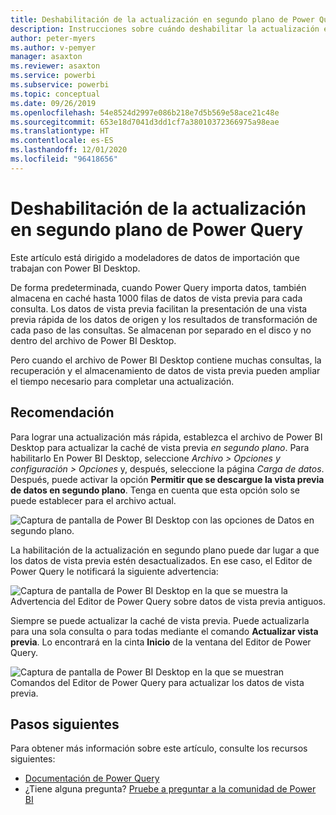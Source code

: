 ```yaml
---
title: Deshabilitación de la actualización en segundo plano de Power Query
description: Instrucciones sobre cuándo deshabilitar la actualización en segundo plano de Power Query.
author: peter-myers
ms.author: v-pemyer
manager: asaxton
ms.reviewer: asaxton
ms.service: powerbi
ms.subservice: powerbi
ms.topic: conceptual
ms.date: 09/26/2019
ms.openlocfilehash: 54e8524d2997e086b218e7d5b569e58ace21c48e
ms.sourcegitcommit: 653e18d7041d3dd1cf7a38010372366975a98eae
ms.translationtype: HT
ms.contentlocale: es-ES
ms.lasthandoff: 12/01/2020
ms.locfileid: "96418656"
---
```

# <a name="disable-power-query-background-refresh"></a>Deshabilitación de la actualización en segundo plano de Power Query

Este artículo está dirigido a modeladores de datos de importación que trabajan con Power BI Desktop.

De forma predeterminada, cuando Power Query importa datos, también almacena en caché hasta 1000 filas de datos de vista previa para cada consulta. Los datos de vista previa facilitan la presentación de una vista previa rápida de los datos de origen y los resultados de transformación de cada paso de las consultas. Se almacenan por separado en el disco y no dentro del archivo de Power BI Desktop.

Pero cuando el archivo de Power BI Desktop contiene muchas consultas, la recuperación y el almacenamiento de datos de vista previa pueden ampliar el tiempo necesario para completar una actualización.

## <a name="recommendation"></a>Recomendación

Para lograr una actualización más rápida, establezca el archivo de Power BI Desktop para actualizar la caché de vista previa _en segundo plano_. Para habilitarlo En Power BI Desktop, seleccione _Archivo > Opciones y configuración > Opciones_ y, después, seleccione la página _Carga de datos_. Después, puede activar la opción **Permitir que se descargue la vista previa de datos en segundo plano**. Tenga en cuenta que esta opción solo se puede establecer para el archivo actual.

![Captura de pantalla de Power BI Desktop con las opciones de Datos en segundo plano.](media/power-query-background-refresh/power-query-options-background-data.png)

La habilitación de la actualización en segundo plano puede dar lugar a que los datos de vista previa estén desactualizados. En ese caso, el Editor de Power Query le notificará la siguiente advertencia:

![Captura de pantalla de Power BI Desktop en la que se muestra la Advertencia del Editor de Power Query sobre datos de vista previa antiguos.](media/power-query-background-refresh/power-query-preview-data-old.png)

Siempre se puede actualizar la caché de vista previa. Puede actualizarla para una sola consulta o para todas mediante el comando **Actualizar vista previa**. Lo encontrará en la cinta **Inicio** de la ventana del Editor de Power Query.

![Captura de pantalla de Power BI Desktop en la que se muestran Comandos del Editor de Power Query para actualizar los datos de vista previa.](media/power-query-background-refresh/power-query-refresh-preview-data.png)

## <a name="next-steps"></a>Pasos siguientes

Para obtener más información sobre este artículo, consulte los recursos siguientes:

- [Documentación de Power Query](/power-query/)
- ¿Tiene alguna pregunta? [Pruebe a preguntar a la comunidad de Power BI](https://community.powerbi.com/)

